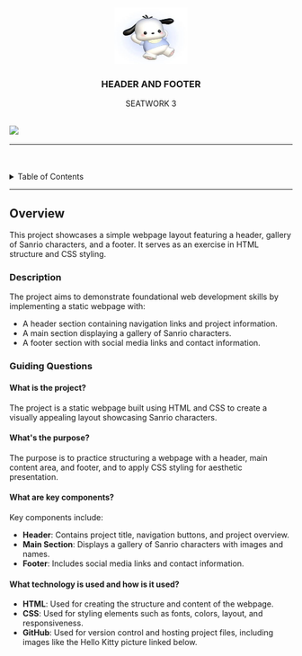 <a name="readme-top">

<br/>

<br />
<div align="center">
  <a href="https://github.com/zyx-0314/">
  <!-- TODO: If you want to add logo or banner you can add it here -->
   <img src="img/WHITEDOG.jpg"
alt="whitedog" width="130" height="100">
  </a>
<!-- TODO: Change Title to the name of the title of your Project -->
  <h3 align="center">HEADER AND FOOTER</h3>
</div>
<!-- TODO: Make a short description -->
<div align="center">
  SEATWORK 3
</div>

<br />

<!-- TODO: Change the zyx-0314 into your github username  -->
<!-- TODO: Change the WD-Template-Project into the same name of your folder -->
![](https://visit-counter.vercel.app/counter.png?page=zyx-0314/WD-Template-Project)

---

<br />
<br />

<!-- TODO: If you want to add more layers for your readme -->
<details>
  <summary>Table of Contents</summary>
  <ol>
    <li>
      <a href="#overview">Overview</a>
      <ol>
        <li>
          <a href="#key-components">Key Components</a>
        </li>
        <li>
          <a href="#technology">Technology</a>
        </li>
      </ol>
    </li>
    <li>
      <a href="#rule,-practices-and-principles">Rules, Practices and Principles</a>
    </li>
    <li>
      <a href="#resources">Resources</a>
    </li>
  </ol>
</details>

---

## Overview

This project showcases a simple webpage layout featuring a header, gallery of Sanrio characters, and a footer. It serves as an exercise in HTML structure and CSS styling.

### Description

The project aims to demonstrate foundational web development skills by implementing a static webpage with:
- A header section containing navigation links and project information.
- A main section displaying a gallery of Sanrio characters.
- A footer section with social media links and contact information.

### Guiding Questions

#### What is the project?
The project is a static webpage built using HTML and CSS to create a visually appealing layout showcasing Sanrio characters.

#### What's the purpose?
The purpose is to practice structuring a webpage with a header, main content area, and footer, and to apply CSS styling for aesthetic presentation.

#### What are key components?
Key components include:
- **Header**: Contains project title, navigation buttons, and project overview.
- **Main Section**: Displays a gallery of Sanrio characters with images and names.
- **Footer**: Includes social media links and contact information.

#### What technology is used and how is it used?
- **HTML**: Used for creating the structure and content of the webpage.
- **CSS**: Used for styling elements such as fonts, colors, layout, and responsiveness.
- **GitHub**: Used for version control and hosting project files, including images like the Hello Kitty picture linked below.
